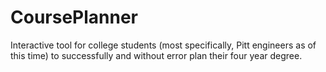# CoursePlanner

Interactive tool for college students (most specifically, Pitt engineers as of this time) to successfully and without error plan their four year degree.
